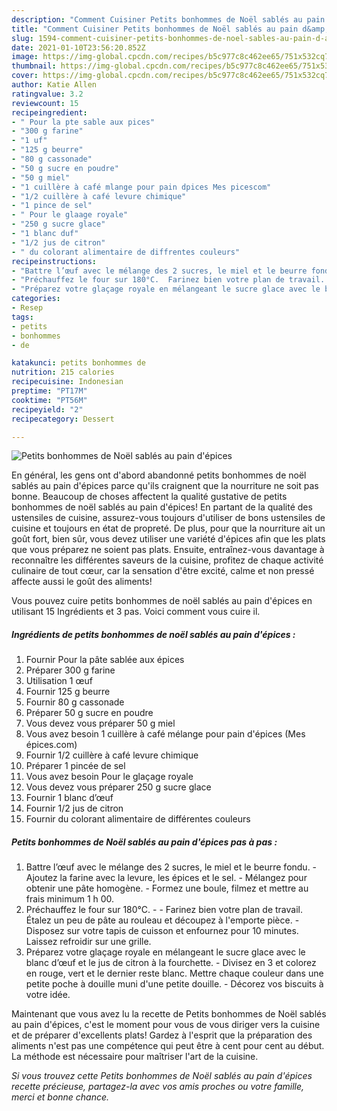 ```yaml
---
description: "Comment Cuisiner Petits bonhommes de Noël sablés au pain d&amp;#39;épices"
title: "Comment Cuisiner Petits bonhommes de Noël sablés au pain d&amp;#39;épices"
slug: 1594-comment-cuisiner-petits-bonhommes-de-noel-sables-au-pain-d-and-39-epices
date: 2021-01-10T23:56:20.852Z
image: https://img-global.cpcdn.com/recipes/b5c977c8c462ee65/751x532cq70/petits-bonhommes-de-noel-sables-au-pain-depices-photo-principale-de-la-recette.jpg
thumbnail: https://img-global.cpcdn.com/recipes/b5c977c8c462ee65/751x532cq70/petits-bonhommes-de-noel-sables-au-pain-depices-photo-principale-de-la-recette.jpg
cover: https://img-global.cpcdn.com/recipes/b5c977c8c462ee65/751x532cq70/petits-bonhommes-de-noel-sables-au-pain-depices-photo-principale-de-la-recette.jpg
author: Katie Allen
ratingvalue: 3.2
reviewcount: 15
recipeingredient:
- " Pour la pte sable aux pices"
- "300 g farine"
- "1 uf"
- "125 g beurre"
- "80 g cassonade"
- "50 g sucre en poudre"
- "50 g miel"
- "1 cuillère à café mlange pour pain dpices Mes picescom"
- "1/2 cuillère à café levure chimique"
- "1 pince de sel"
- " Pour le glaage royale"
- "250 g sucre glace"
- "1 blanc duf"
- "1/2 jus de citron"
- " du colorant alimentaire de diffrentes couleurs"
recipeinstructions:
- "Battre l’œuf avec le mélange des 2 sucres, le miel et le beurre fondu. Ajoutez la farine avec la levure, les épices et le sel. Mélangez pour obtenir une pâte homogène. Formez une boule, filmez et mettre au frais minimum 1 h 00."
- "Préchauffez le four sur 180°C.  Farinez bien votre plan de travail. Étalez un peu de pâte au rouleau et découpez à l&#39;emporte pièce. Disposez sur votre tapis de cuisson et enfournez pour 10 minutes. Laissez refroidir sur une grille."
- "Préparez votre glaçage royale en mélangeant le sucre glace avec le blanc d’œuf et le jus de citron à la fourchette. Divisez en 3 et colorez en rouge, vert et le dernier reste blanc. Mettre chaque couleur dans une petite poche à douille muni d&#39;une petite douille. Décorez vos biscuits à votre idée."
categories:
- Resep
tags:
- petits
- bonhommes
- de

katakunci: petits bonhommes de 
nutrition: 215 calories
recipecuisine: Indonesian
preptime: "PT17M"
cooktime: "PT56M"
recipeyield: "2"
recipecategory: Dessert

---
```



![Petits bonhommes de Noël sablés au pain d&#39;épices](https://img-global.cpcdn.com/recipes/b5c977c8c462ee65/751x532cq70/petits-bonhommes-de-noel-sables-au-pain-depices-photo-principale-de-la-recette.jpg)

En général, les gens ont d'abord abandonné petits bonhommes de noël sablés au pain d&#39;épices parce qu'ils craignent que la nourriture ne soit pas bonne. Beaucoup de choses affectent la qualité gustative de petits bonhommes de noël sablés au pain d&#39;épices! En partant de la qualité des ustensiles de cuisine, assurez-vous toujours d'utiliser de bons ustensiles de cuisine et toujours en état de propreté. De plus, pour que la nourriture ait un goût fort, bien sûr, vous devez utiliser une variété d'épices afin que les plats que vous préparez ne soient pas plats. Ensuite, entraînez-vous davantage à reconnaître les différentes saveurs de la cuisine, profitez de chaque activité culinaire de tout cœur, car la sensation d'être excité, calme et non pressé affecte aussi le goût des aliments!

<!--inarticleads1-->

Vous pouvez cuire petits bonhommes de noël sablés au pain d&#39;épices en utilisant 15 Ingrédients et 3 pas. Voici comment vous cuire il.

##### Ingrédients de petits bonhommes de noël sablés au pain d&#39;épices :

1. Fournir  Pour la pâte sablée aux épices
1. Préparer 300 g farine
1. Utilisation 1 œuf
1. Fournir 125 g beurre
1. Fournir 80 g cassonade
1. Préparer 50 g sucre en poudre
1. Vous devez vous préparer 50 g miel
1. Vous avez besoin 1 cuillère à café mélange pour pain d&#39;épices (Mes épices.com)
1. Fournir 1/2 cuillère à café levure chimique
1. Préparer 1 pincée de sel
1. Vous avez besoin  Pour le glaçage royale
1. Vous devez vous préparer 250 g sucre glace
1. Fournir 1 blanc d’œuf
1. Fournir 1/2 jus de citron
1. Fournir  du colorant alimentaire de différentes couleurs




<!--inarticleads2-->

##### Petits bonhommes de Noël sablés au pain d&#39;épices pas à pas :

1. Battre l’œuf avec le mélange des 2 sucres, le miel et le beurre fondu. - Ajoutez la farine avec la levure, les épices et le sel. - Mélangez pour obtenir une pâte homogène. - Formez une boule, filmez et mettre au frais minimum 1 h 00.
1. Préchauffez le four sur 180°C. -  - Farinez bien votre plan de travail. Étalez un peu de pâte au rouleau et découpez à l&#39;emporte pièce. - Disposez sur votre tapis de cuisson et enfournez pour 10 minutes. Laissez refroidir sur une grille.
1. Préparez votre glaçage royale en mélangeant le sucre glace avec le blanc d’œuf et le jus de citron à la fourchette. - Divisez en 3 et colorez en rouge, vert et le dernier reste blanc. Mettre chaque couleur dans une petite poche à douille muni d&#39;une petite douille. - Décorez vos biscuits à votre idée.




<!--inarticleads1-->

<p>
Maintenant que vous avez lu la recette de Petits bonhommes de Noël sablés au pain d&#39;épices, c'est le moment pour vous de vous diriger vers la cuisine et de préparer d'excellents plats! Gardez à l'esprit que la préparation des aliments n'est pas une compétence qui peut être à cent pour cent au début. La méthode est nécessaire pour maîtriser l'art de la cuisine.
</p>

<p>
<i>Si vous trouvez cette Petits bonhommes de Noël sablés au pain d&#39;épices recette précieuse, partagez-la avec vos amis proches ou votre famille, merci et bonne chance.</i>
</p>
